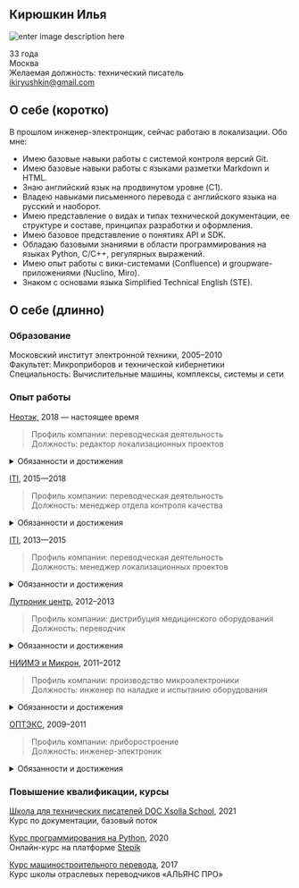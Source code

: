 ## Кирюшкин Илья
![enter image description here](https://drive.google.com/uc?export=view&id=1pPKcGlFSXp93kkjKNtVN74VVd7qRWFEm)

33 года  
Москва  
Желаемая должность: технический писатель  
ikiryushkin@gmail.com


## О себе (коротко)

В прошлом инженер-электронщик, сейчас работаю в локализации. Обо мне:

- Имею базовые навыки работы с системой контроля версий Git.
- Имею базовые навыки работы с языками разметки Markdown и HTML.
- Знаю английский язык на продвинутом уровне (C1). 
- Владею навыками письменного перевода с английского языка на русский и наоборот.
- Имею представление о видах и типах технической документации, ее структуре и составе, принципах разработки и оформления.
- Имею базовое представление о понятиях API и SDK.
- Обладаю базовыми знаниями в области программирования на языках Python, C/С++, регулярных
выражений.
- Имею опыт работы с вики-системами (Confluence) и groupware-приложениями (Nuclino, Miro).
- Знаком с основами языка Simplified Technical English (STE).


## О себе (длинно)

### Образование

Московский институт электронной техники, 2005–2010  
Факультет: Микроприборов и технической кибернетики  
Специальность: Вычислительные машины, комплексы, системы и сети  


### Опыт работы

[Неотэк,](https://neotech.ru/) 2018 — настоящее время
>Профиль компании: переводческая деятельность  
Должность: редактор локализационных проектов

<details>
  <summary>Обязанности и достижения</summary>
  
Обязанности:
- редактирование переводов технических текстов (с английского языка на русский и наоборот);
- составление и проверка тестовых заданий для отбора внештатных переводчиков и редакторов;
- создание глоссариев, обслуживание систем памяти перевода (актуализация, исправление ошибок);
- консультация сотрудников компании по вопросам, связанным с качеством перевода (пример презентации можно посмотреть [здесь](https://prezi.com/view/mEXuGyX4LVUY8fP9Zgk9/)).

Релевантные достижения:
- редактировал тексты на IT-тематику для таких заказчиков, как SAP, Dell, NetApp, Microsoft;
- составил несколько локализационных стайлгайдов для заказчиков и крупных проектов;
- составил инструкцию для переводчиков на языки стран СНГ и участвовал в ее переводе на английский
язык.  
С русской версией инструкции можно ознакомиться по этой ссылке: https://bit.ly/LSPReqsRU.  
Версию на английском языке можно просмотреть здесь: https://bit.ly/LSPReqsEN.
</details>


[ITI](https://web.archive.org/web/20210228184218/https://iti.ru/), 2015—2018
>Профиль компании: переводческая деятельность  
Должность: менеджер отдела контроля качества

<details>
  <summary>Обязанности и достижения</summary>

Обязанности:
- проверка промежуточного и финального качества переводов;
- работа со специализированным ПО для проверки качества перевода;
- рассмотрение претензий к качеству переводов со стороны клиента, анализ причин;
- ведение документации управления качеством (доработка контролирующего качество ПО, пополнение базы знаний);
- доработка и развитие текущей системы качества (составление инструкций, технических заданий на оптимизацию внутреннего ПО для проверки качества перевода);
- взаимодействие с внештатными исполнителями по вопросам качества;
- оценка кандидатов во внештатные исполнители.

Релевантные достижения:
- успешно взаимодействовал с разработчиком внутреннего ПО компании для проверки качества перевода по вопросам разработки новых и доработки существующих функций, чтобы соответствовать стандартам управления качеством;
- освоил работу с инструментами для внутренней техподдержки (ZenDesk) и вики-системами (Confluence).
</details>


[ITI](https://web.archive.org/web/20210228184218/https://iti.ru/), 2013—2015
>Профиль компании: переводческая деятельность    
Должность: менеджер локализационных проектов

<details>
  <summary>Обязанности и достижения</summary>

Обязанности:
- управление процессом локализации перевода и оценки качества стороннего перевода;
- координация работы пула внештатных переводчиков‚ редакторов и корректоров;
- общение с клиентами на английском языке (устно и письменно);
- работа со средствами Computer-Aided Translation (Trados‚ MemoQ, Translation WorkSpace‚ Idiom и
пр.);
- работа с трекерами (Jira), в т. ч. баг-трекерами ([TRAC](https://en.wikipedia.org/wiki/Trac)) в роли тестировщика локализации.

Релевантные достижения:
- за время работы довел до конца несколько сотен проектов по локализации и оценке качества
перевода для крупных заказчиков из Европы и США (Cisco, Dell/EMC, VMware, Microsoft, Oracle,
OSISoft, Amazon, NetApp и других);
- составил инструкции для адаптации новых или подменяющих сотрудников к особенностям ведения
закрепленных за мной проектов.
</details>


[Лутроник центр](http://bellasystech.ru/), 2012–2013
>Профиль компании: дистрибуция медицинского оборудования  
Должность: переводчик

<details>
  <summary>Обязанности и достижения</summary>

Обязанности:
- письменный перевод документации для медицинского оборудования с английского языка на русский;
- перевод, редактирование, корректура и верстка текстов на техническую и медицинскую тематику;
- перевод с английского языка на русский и с русского языка на английский деловой переписки;
- устный перевод на выставках и конференциях.

Релевантные достижения:
- успешно взаимодействовал с инженерным отделом зарубежной компании-производителя по вопросам эксплуатации, обслуживания и ремонта оборудования;
- верстка и допечатная подготовка переведенной документации на оборудование.
</details>


[НИИМЭ и Микрон](www.mikron.ru), 2011–2012
>Профиль компании: производство микроэлектроники  
Должность: инженер по наладке и испытанию оборудования

<details>
  <summary>Обязанности и достижения</summary>

Обязанности:
- наладка, ремонт и регулировка технологического оборудования согласно документации производителя;
- проведение планово-предупредительных работ по обслуживанию оборудования согласно документации производителя;
- контроль основных технологических параметров по приборам.

Релевантные достижения:
- изучил структуру и состав технической документации на установки плазмо-химического травления
американского и европейского производства (на английском языке).
- взаимодействовал с программным обеспечением установок в роли пользователя.
- участвовал в проведении работ по вводу в эксплуатацию оборудования совместно с англоговорящими
сервисными инженерами комании-производителя.
</details>


[ОПТЭКС](www.mikron.ru), 2009–2011
>Профиль компании: приборостроение  
Должность: инженер-электроник

<details>
  <summary>Обязанности и достижения</summary>
  
Обязанности:
- регулировка и наладка радиоэлектронных изделий;
- разработка принципиальных схем радиоэлектронной аппаратуры;
- выпуск и сопровождение конструкторской документации по стандартам ЕСКД (ГОСТ 2).

Релевантные достижения:
- участвовал в разработке нескольких комплектов конструкторской документации на комплексы
аппаратуры;
- проводил испытания комплексов аппаратуры в соответствии с программой и методикой испытаний;
- взаимодействовал с программным обеспечением для проведения испытаний;
- изучил структуру, состав конструкторской документации и соответствующие ГОСТы (в основном
ГОСТ 2.701 и сопутствующие).
</details>


### Повышение квалификации, курсы 

[Школа для технических писателей DOC Xsolla School](https://school.xsolla.com/documentation2021), 2021  
Курс по документации, базовый поток

[Курс программирования на Python](https://stepik.org/course/67/promo), 2020  
Онлайн-курс на платформе [Stepik](https://stepik.org)

[Курс машиностроительного перевода](http://apschool.ru/kurs-mashinostroitelnogo-perevoda/), 2017  
Курс школы отраслевых переводчиков «АЛЬЯНС ПРО»
